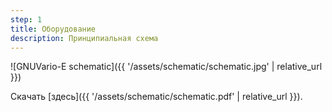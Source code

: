 ```yaml
---
step: 1
title: Оборудование
description: Принципиальная схема
---
```


![GNUVario-E schematic]({{ '/assets/schematic/schematic.jpg' | relative_url }})

Скачать [здесь]({{ '/assets/schematic/schematic.pdf' | relative_url }}).




